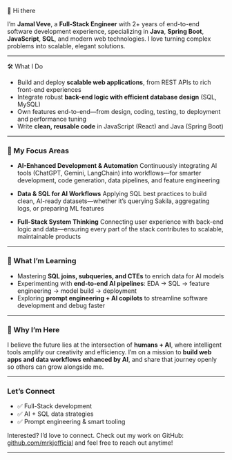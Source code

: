 👋 Hi there

I’m **Jamal Veve**, a **Full-Stack Engineer** with 2+ years of end-to-end software development experience, specializing in **Java**, **Spring Boot**, **JavaScript**, **SQL**, and modern web technologies. I love turning complex problems into scalable, elegant solutions.

---

🛠 What I Do

* Build and deploy **scalable web applications**, from REST APIs to rich front-end experiences
* Integrate robust **back-end logic with efficient database design** (SQL, MySQL)
* Own features end-to-end—from design, coding, testing, to deployment and performance tuning
* Write **clean, reusable code** in JavaScript (React) and Java (Spring Boot)

---

### 🎯 My Focus Areas

* **AI-Enhanced Development & Automation**
  Continuously integrating AI tools (ChatGPT, Gemini, LangChain) into workflows—for smarter development, code generation, data pipelines, and feature engineering

* **Data & SQL for AI Workflows**
  Applying SQL best practices to build clean, AI-ready datasets—whether it’s querying Sakila, aggregating logs, or preparing ML features

* **Full-Stack System Thinking**
  Connecting user experience with back-end logic and data—ensuring every part of the stack contributes to scalable, maintainable products

---

### 🌱 What I’m Learning

* Mastering **SQL joins, subqueries, and CTEs** to enrich data for AI models
* Experimenting with **end-to-end AI pipelines**: EDA → SQL → feature engineering → model build → deployment
* Exploring **prompt engineering + AI copilots** to streamline software development and debug faster

---

### 🚀 Why I’m Here

I believe the future lies at the intersection of **humans + AI**, where intelligent tools amplify our creativity and efficiency. I’m on a mission to **build web apps and data workflows enhanced by AI**, and share that journey openly so others can grow alongside me.

---

### Let’s Connect

* ✅ Full-Stack development
* ✅ AI + SQL data strategies
* ✅ Prompt engineering & smart tooling

Interested? I’d love to connect. Check out my work on GitHub: [github.com/mrkjofficial](https://github.com/jamalveve) and feel free to reach out anytime!

---

